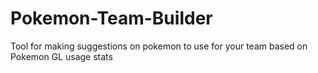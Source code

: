 # Pokemon-Team-Builder
Tool for making suggestions on pokemon to use for your team based on Pokemon GL usage stats
